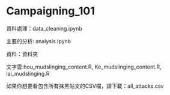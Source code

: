 # Campaigning_101

資料處理：data_cleaning.ipynb

主要的分析: analysis.ipynb

資料：資料夾

文字雲:hou_mudslinging_content.R, Ke_mudslinging_content.R, lai_mudslinging.R

如果你想要看包含所有抹黑貼文的CSV檔，請下載：all_attacks.csv
